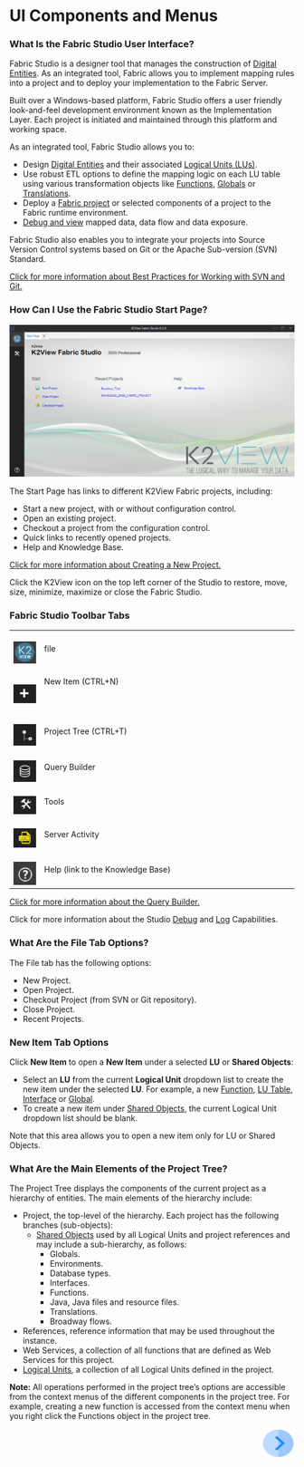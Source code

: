 # UI Components and Menus

### What Is the Fabric Studio User Interface?
Fabric Studio is a designer tool that manages the construction of [Digital Entities](/articles/01_fabric_overview/02_fabric_glossary.md#digital-entity). As an integrated tool, Fabric allows you to implement mapping rules into a project and to deploy your implementation to the Fabric Server.

Built over a Windows-based platform, Fabric Studio offers a user friendly look-and-feel development environment known as the Implementation Layer. Each project is initiated and maintained through this platform and working space. 

As an integrated tool, Fabric Studio allows you to:
* Design [Digital Entities](/articles/01_fabric_overview/02_fabric_glossary.md#digital-entity) and their associated [Logical Units (LUs)](/articles/03_logical_units/01_LU_overview.md).
* Use robust ETL options to define the mapping logic on each LU table using various transformation objects like [Functions](/articles/07_table_population/08_project_functions.md), [Globals](/articles/08_globals/01_globals_overview.md) or [Translations](/articles/09_translations/01_translations_overview_and_use_cases.md).
* Deploy a [Fabric project](/articles/04_fabric_studio/05_creating_a_new_project.md) or selected components of a project to the Fabric runtime environment. 
* [Debug and view](/articles/13_LUDB_viewer_and_studio_debug_capabilities/01_data_viewer.md) mapped data, data flow and data exposure. 

Fabric Studio also enables you to integrate your projects into Source Version Control systems based on Git or the Apache Sub-version (SVN) Standard.

[Click for more information about Best Practices for Working with SVN and Git.](/articles/04_fabric_studio/07_best_practices_for_working_with_GIT_and_SVN.md)

### How Can I Use the Fabric Studio Start Page?

![image](/articles/04_fabric_studio/images/04_01_01_start_a_page.png)

The Start Page has links to different K2View Fabric projects, including: 
* Start a new project, with or without configuration control. 
* Open an existing project.
* Checkout a project from the configuration control.
* Quick links to recently opened projects. 
* Help and Knowledge Base. 

[Click for more information about Creating a New Project.](/articles/04_fabric_studio/05_creating_a_new_project.md)

Click the K2View icon on the top left corner of the Studio to restore, move, size, minimize, maximize or close the Fabric Studio.

### Fabric Studio Toolbar Tabs

<table>
<tbody>
<tr>
<td width="57">&nbsp;<img src="/articles/04_fabric_studio/images/04_01_02_icon1.png" alt="" /></td>
<td width="300">
<p>file</p>
</td>
</tr>
<tr>
<td width="57">&nbsp;<img src="/articles/04_fabric_studio/images/04_01_02_icon2.png" alt="" /></td>
<td width="161">
<p>New Item (CTRL+N)</p>
<p>&nbsp;</p>
</td>
</tr>
<tr>
<td width="57">&nbsp;<img src="/articles/04_fabric_studio/images/04_01_02_icon3.png" alt="" /></td>
<td width="161">
<p>Project Tree (CTRL+T)</p>
</td>
</tr>
<tr>
<td width="57">&nbsp;<img src="/articles/04_fabric_studio/images/04_01_02_icon4.png" alt="" /></td>
<td width="161">
<p>Query Builder</p>
</td>
</tr>
<tr>
<td width="57">&nbsp;<img src="/articles/04_fabric_studio/images/04_01_02_icon5.png" alt="" /></td>
<td width="161">
<p>Tools</p>
</td>
</tr>
<tr>
<td width="57">&nbsp;<img src="/articles/04_fabric_studio/images/04_01_02_icon6.png" alt="" /></td>
<td width="161">
<p>Server Activity</p>
</td>
</tr>
<tr>
<td width="57">&nbsp;<img src="/articles/04_fabric_studio/images/04_01_02_icon7.png" alt="" /></td>
<td width="600 pxl">
<p>Help (link to the Knowledge Base)</p>
</td>
</tr>
</tbody>
</table>



[Click for more information about the Query Builder.](/articles/11_query_builder/01_query_builder_overview.md#query-builder-overview)

Click for more information about the Studio [Debug](/articles/13_LUDB_viewer_and_studio_debug_capabilities/03_debug_table_population.md) and [Log](/articles/13_LUDB_viewer_and_studio_debug_capabilities/02_fabric_studio_log_files.md) Capabilities.

### What Are the File Tab Options?
The File tab has the following options:
* New Project. 
* Open Project. 
* Checkout Project (from SVN or Git repository). 
* Close Project. 
* Recent Projects.

### New Item Tab Options
Click **New Item** to open a **New Item** under a selected **LU** or **Shared Objects**:
* Select an **LU** from the current **Logical Unit** dropdown list to create the new item under the selected **LU**. For example, a new [Function](/articles/07_table_population/09_creating_an_LUDB_function.md), [LU Table,](/articles/06_LU_tables/01_LU_tables_overview.md) [Interface](/articles/05_DB_interfaces/01_interfaces_overview.md) or [Global](/articles/08_globals/01_globals_overview.md).
* To create a new item under [Shared Objects](/articles/04_fabric_studio/12_shared_objects.md), the current Logical Unit dropdown list should be blank.

Note that this area allows you to open a new item only for LU or Shared Objects. 

### What Are the Main Elements of the Project Tree? 
The Project Tree displays the components of the current project as a hierarchy of entities. The main elements of the hierarchy include:
* Project, the top-level of the hierarchy. Each project has the following branches (sub-objects): 
  * [Shared Objects](/articles/04_fabric_studio/12_shared_objects.md) used by all Logical Units and project references and may include a sub-hierarchy, as follows:
    * Globals. 
    * Environments. 
    * Database types. 
    * Interfaces. 
    * Functions.
    * Java, Java files and resource files. 
    * Translations. 
    * Broadway flows. 
* References, reference information that may be used throughout the instance. 
* Web Services, a collection of all functions that are defined as Web Services for this project.
* [Logical Units](/articles/03_logical_units/01_LU_overview.md), a collection of all Logical Units defined in the project.

**Note:** All operations performed in the project tree’s options are accessible from the context menus of the different components in the project tree. For example, creating a new function is accessed from the context menu when you right click the Functions object in the project tree.

[<img align="right" width="60" height="54" src="/articles/images/Next.png">](/articles/04_fabric_studio/02_window_tab_context_menu.md)





